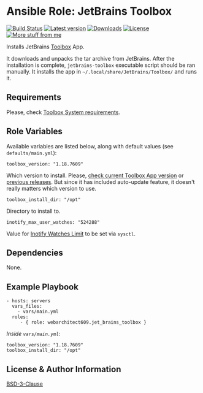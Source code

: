 Ansible Role: JetBrains Toolbox
===============================
[![Build Status](https://github.com/webarchitect609/ansible-role-jet-brains-toolbox/workflows/build/badge.svg?branch=master)](https://github.com/webarchitect609/ansible-role-jet-brains-toolbox/actions?query=workflow%3Abuild)
[![Latest version](https://img.shields.io/github/v/tag/webarchitect609/ansible-role-jet-brains-toolbox?sort=semver)](https://github.com/webarchitect609/ansible-role-jet-brains-toolbox/releases)
[![Downloads](https://img.shields.io/ansible/role/d/39614)](https://galaxy.ansible.com/webarchitect609/jet_brains_toolbox)
[![License](https://img.shields.io/github/license/webarchitect609/ansible-role-jet-brains-toolbox)](LICENSE.md)
[![More stuff from me](https://img.shields.io/badge/galaxy-webarchitect609-000)](https://galaxy.ansible.com/webarchitect609)

Installs JetBrains [Toolbox](https://www.jetbrains.com/toolbox/app/) App. 

It downloads and unpacks the tar archive from JetBrains. After the installation is complete,
`jetbrains-toolbox` executable script should be ran manually. It installs the app in `~/.local/share/JetBrains/Toolbox/`
and runs it.    

Requirements
------------

Please, check [Toolbox System requirements](https://toolbox-support.jetbrains.com/hc/en-us/articles/115000978824-What-are-the-system-requirements-for-Toolbox-App-). 


Role Variables
--------------

Available variables are listed below, along with default values (see `defaults/main.yml`):

    toolbox_version: "1.18.7609"

Which version to install. Please, [check current Toolbox App version](https://www.jetbrains.com/toolbox/download/download-thanks.html) 
or [previous releases](https://toolbox-support.jetbrains.com/hc/en-us/articles/360000048240-Previous-Toolbox-App-releases).
But since it has included auto-update feature, it doesn't really matters which version to use. 


    toolbox_install_dir: "/opt"

Directory to install to.

    inotify_max_user_watches: "524288"
    
Value for [Inotify Watches Limit](https://confluence.jetbrains.com/display/IDEADEV/Inotify+Watches+Limit)
to be set via `sysctl`. 

Dependencies
------------

None.

Example Playbook
----------------

    - hosts: servers
      vars_files:
        - vars/main.yml
      roles:
         - { role: webarchitect609.jet_brains_toolbox }

*Inside `vars/main.yml`*:

    toolbox_version: "1.18.7609"
    toolbox_install_dir: "/opt"

License & Author Information
-------
[BSD-3-Clause](LICENSE.md)
